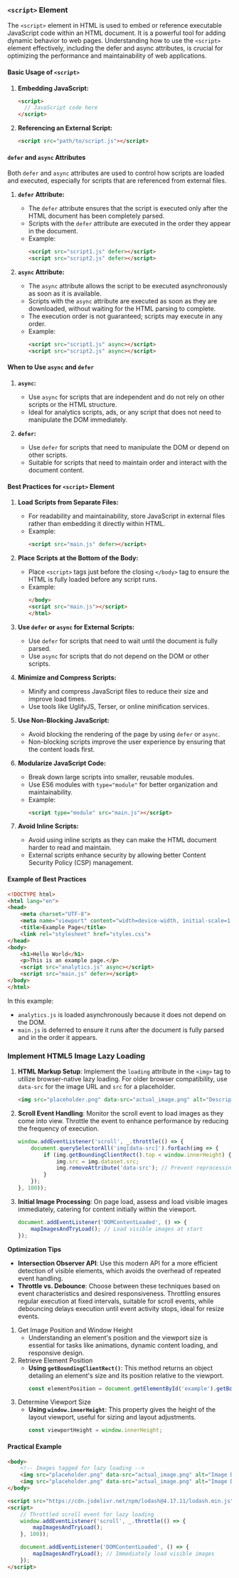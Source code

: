 ### `<script>` Element

The `<script>` element in HTML is used to embed or reference executable JavaScript code within an HTML document. It is a powerful tool for adding dynamic behavior to web pages. Understanding how to use the `<script>` element effectively, including the defer and async attributes, is crucial for optimizing the performance and maintainability of web applications.

#### Basic Usage of `<script>`

1. **Embedding JavaScript:**
   ```html
   <script>
     // JavaScript code here
   </script>
   ```

2. **Referencing an External Script:**
   ```html
   <script src="path/to/script.js"></script>
   ```

#### `defer` and `async` Attributes

Both `defer` and `async` attributes are used to control how scripts are loaded and executed, especially for scripts that are referenced from external files.

1. **`defer` Attribute:**

   - The `defer` attribute ensures that the script is executed only after the HTML document has been completely parsed.
   - Scripts with the `defer` attribute are executed in the order they appear in the document.
   - Example:
     ```html
     <script src="script1.js" defer></script>
     <script src="script2.js" defer></script>
     ```

2. **`async` Attribute:**

   - The `async` attribute allows the script to be executed asynchronously as soon as it is available.
   - Scripts with the `async` attribute are executed as soon as they are downloaded, without waiting for the HTML parsing to complete.
   - The execution order is not guaranteed; scripts may execute in any order.
   - Example:
     ```html
     <script src="script1.js" async></script>
     <script src="script2.js" async></script>
     ```

#### When to Use `async` and `defer`

1. **`async`:**
   - Use `async` for scripts that are independent and do not rely on other scripts or the HTML structure.
   - Ideal for analytics scripts, ads, or any script that does not need to manipulate the DOM immediately.

2. **`defer`:**
   - Use `defer` for scripts that need to manipulate the DOM or depend on other scripts.
   - Suitable for scripts that need to maintain order and interact with the document content.

#### Best Practices for `<script>` Element

1. **Load Scripts from Separate Files:**
   - For readability and maintainability, store JavaScript in external files rather than embedding it directly within HTML.
   - Example:
     ```html
     <script src="main.js" defer></script>
     ```

2. **Place Scripts at the Bottom of the Body:**
   - Place `<script>` tags just before the closing `</body>` tag to ensure the HTML is fully loaded before any script runs.
   - Example:
     ```html
     </body>
     <script src="main.js"></script>
     </html>
     ```

3. **Use `defer` or `async` for External Scripts:**
   - Use `defer` for scripts that need to wait until the document is fully parsed.
   - Use `async` for scripts that do not depend on the DOM or other scripts.

4. **Minimize and Compress Scripts:**
   - Minify and compress JavaScript files to reduce their size and improve load times.
   - Use tools like UglifyJS, Terser, or online minification services.

5. **Use Non-Blocking JavaScript:**
   - Avoid blocking the rendering of the page by using `defer` or `async`.
   - Non-blocking scripts improve the user experience by ensuring that the content loads first.

6. **Modularize JavaScript Code:**
   - Break down large scripts into smaller, reusable modules.
   - Use ES6 modules with `type="module"` for better organization and maintainability.
   - Example:
     ```html
     <script type="module" src="main.js"></script>
     ```

7. **Avoid Inline Scripts:**
   - Avoid using inline scripts as they can make the HTML document harder to read and maintain.
   - External scripts enhance security by allowing better Content Security Policy (CSP) management.

#### Example of Best Practices

```html
<!DOCTYPE html>
<html lang="en">
<head>
    <meta charset="UTF-8">
    <meta name="viewport" content="width=device-width, initial-scale=1.0">
    <title>Example Page</title>
    <link rel="stylesheet" href="styles.css">
</head>
<body>
    <h1>Hello World</h1>
    <p>This is an example page.</p>
    <script src="analytics.js" async></script>
    <script src="main.js" defer></script>
</body>
</html>
```

In this example:
- `analytics.js` is loaded asynchronously because it does not depend on the DOM.
- `main.js` is deferred to ensure it runs after the document is fully parsed and in the order it appears.

### Implement HTML5 Image Lazy Loading

1. **HTML Markup Setup**: Implement the `loading` attribute in the `<img>` tag to utilize browser-native lazy loading. For older browser compatibility, use `data-src` for the image URL and `src` for a placeholder.

    ```html
    <img src="placeholder.png" data-src="actual_image.png" alt="Descriptive Text" loading="lazy">
    ```

2. **Scroll Event Handling**: Monitor the scroll event to load images as they come into view. Throttle the event to enhance performance by reducing the frequency of execution.

    ```javascript
    window.addEventListener('scroll', _.throttle(() => {
        document.querySelectorAll('img[data-src]').forEach(img => {
            if (img.getBoundingClientRect().top < window.innerHeight) {
                img.src = img.dataset.src;
                img.removeAttribute('data-src'); // Prevent reprocessing
            }
        });
    }, 100));
    ```

3. **Initial Image Processing**: On page load, assess and load visible images immediately, catering for content initially within the viewport.

    ```javascript
    document.addEventListener('DOMContentLoaded', () => {
        mapImagesAndTryLoad(); // Load visible images at start
    });
    ```

**Optimization Tips**

- **Intersection Observer API**: Use this modern API for a more efficient detection of visible elements, which avoids the overhead of repeated event handling.
- **Throttle vs. Debounce**: Choose between these techniques based on event characteristics and desired responsiveness. Throttling ensures regular execution at fixed intervals, suitable for scroll events, while debouncing delays execution until event activity stops, ideal for resize events.

1. Get Image Position and Window Height
    - Understanding an element's position and the viewport size is essential for tasks like animations, dynamic content loading, and responsive design.
2. Retrieve Element Position
   - **Using `getBoundingClientRect()`**: This method returns an object detailing an element's size and its position relative to the viewport.
       ```javascript
       const elementPosition = document.getElementById('example').getBoundingClientRect();
       ```
3. Determine Viewport Size
   - **Using `window.innerHeight`**: This property gives the height of the layout viewport, useful for sizing and layout adjustments.
       ```javascript
       const viewportHeight = window.innerHeight;
       ```

#### Practical Example
```html
<body>
    <!-- Images tagged for lazy loading -->
    <img src="placeholder.png" data-src="actual_image.png" alt="Image Description" loading="lazy">
    <img src="placeholder.png" data-src="actual_image.png" alt="Image Description" loading="lazy">
</body>

<script src="https://cdn.jsdelivr.net/npm/lodash@4.17.11/lodash.min.js"></script>
<script>
    // Throttled scroll event for lazy loading
    window.addEventListener('scroll', _.throttle(() => {
        mapImagesAndTryLoad();
    }, 100));

    document.addEventListener('DOMContentLoaded', () => {
        mapImagesAndTryLoad(); // Immediately load visible images
    });
</script>
```
